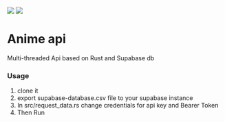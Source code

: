 <img src="https://img.shields.io/badge/Supabase-181818?style=for-the-badge&logo=supabase&logoColor=white" /> <img src="https://img.shields.io/badge/Rust-black?style=for-the-badge&logo=rust&logoColor=#E57324" />

# Anime api 

Multi-threaded Api based on Rust and Supabase db


### Usage

1. clone it
2. export supabase-database.csv file to your supabase instance 
3. In src/request_data.rs change credentials for api key and Bearer Token
4. Then Run




















